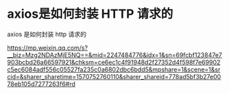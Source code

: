 # axios是如何封装 HTTP 请求的



axios 是如何封装 http 请求的

https://mp.weixin.qq.com/s?__biz=Mzg2NDAzMjE5NQ==&mid=2247484776&idx=1&sn=69fcbf123847e7903bcbd26a66597921&chksm=ce6ec1c4f91948d2f27352d4f598f7e69902c5ec6084adf556c05527fa235c0a6802dbc6bdd5&mpshare=1&scene=1&srcid=&sharer_sharetime=1570752760110&sharer_shareid=778ad5bf3b27e0078eb105d7277263f6#rd

